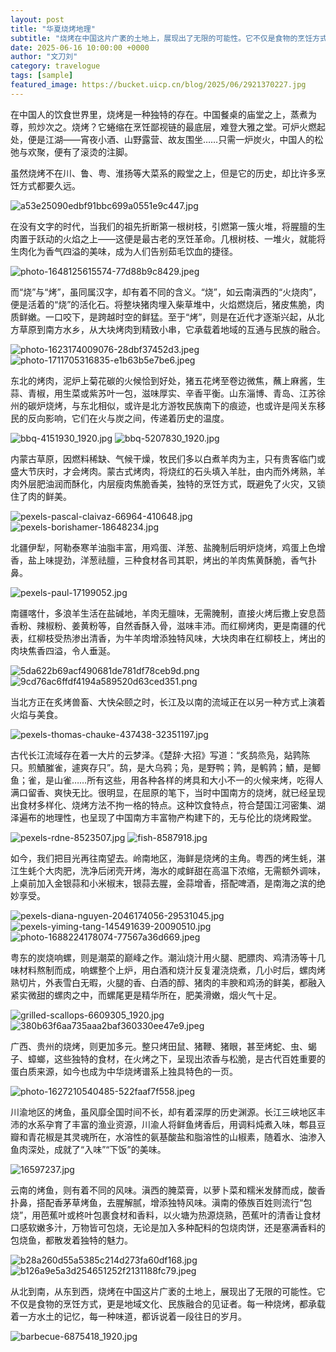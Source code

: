 ```yaml
---
layout: post
title: "华夏烧烤地理"
subtitle: "烧烤在中国这片广袤的土地上，展现出了无限的可能性。它不仅是食物的烹饪方式，更是地域文化、民族融合的见证者。"
date: 2025-06-16 10:00:00 +0000
author: "文刀刘"
category: travelogue
tags: [sample]
featured_image: https://bucket.uicp.cn/blog/2025/06/2921370227.jpg
---
```


在中国人的饮食世界里，烧烤是一种独特的存在。中国餐桌的庙堂之上，蒸煮为尊，煎炒次之。烧烤？它蜷缩在烹饪鄙视链的最底层，难登大雅之堂。可炉火燃起处，便是江湖——宵夜小酒、山野露营、故友围坐……只需一炉炭火，中国人的松弛与欢聚，便有了滚烫的注脚。

虽然烧烤不在川、鲁、粤、淮扬等大菜系的殿堂之上，但是它的历史，却比许多烹饪方式都要久远。

![a53e25090edbf91bbc699a0551e9c447.jpg][1]

在没有文字的时代，当我们的祖先折断第一根树枝，引燃第一簇火堆，将腥膻的生肉置于跃动的火焰之上——这便是最古老的烹饪革命。几根树枝、一堆火，就能将生肉化为香气四溢的美味，成为人们告别茹毛饮血的捷径。

![photo-1648125615574-77d88b9c8429.jpeg][2]

而“烧”与“烤”，虽同属汉字，却有着不同的含义。“烧”，如云南滇西的“火烧肉”，便是活着的“烧”的活化石。将整块猪肉埋入柴草堆中，火焰燃烧后，猪皮焦脆，肉质鲜嫩。一口咬下，是跨越时空的鲜猛。至于“烤”，则是在近代才逐渐兴起，从北方草原到南方水乡，从大块烤肉到精致小串，它承载着地域的互通与民族的融合。

![photo-1623174009076-28dbf37452d3.jpeg][3]
![photo-1711705316835-e1b63b5e7be6.jpeg][4]

东北的烤肉，泥炉上菊花碳的火候恰到好处，猪五花烤至卷边微焦，蘸上麻酱，生蒜、青椒，用生菜或紫苏叶一包，滋味厚实、辛香平衡。山东淄博、青岛、江苏徐州的碳炉烧烤，与东北相似，或许是北方游牧民族南下的痕迹，也或许是闯关东移民的反向影响，它们在火与炭之间，传递着历史的温度。

![bbq-4151930_1920.jpg][5]
![bbq-5207830_1920.jpg][6]

内蒙古草原，因燃料稀缺、气候干燥，牧民们多以白煮羊肉为主，只有贵客临门或盛大节庆时，才会烤肉。蒙古式烤肉，将烧红的石头填入羊肚，由内而外烤熟，羊肉外层肥油润而酥化，内层瘦肉焦脆香美，独特的烹饪方式，既避免了火灾，又锁住了肉的鲜美。

![pexels-pascal-claivaz-66964-410648.jpg][7]
![pexels-borishamer-18648234.jpg][8]

北疆伊犁，阿勒泰寒羊油脂丰富，用鸡蛋、洋葱、盐腌制后明炉烧烤，鸡蛋上色增香，盐上味提劲，洋葱祛膻，三种食材各司其职，烤出的羊肉焦黄酥脆，香气扑鼻。

![pexels-paul-17199052.jpg][9]

南疆喀什，多浪羊生活在盐碱地，羊肉无膻味，无需腌制，直接火烤后撒上安息茴香粉、辣椒粉、姜黄粉等，自然香酥入骨，滋味丰沛。而红柳烤肉，更是南疆的代表，红柳枝受热渗出清香，为牛羊肉增添独特风味，大块肉串在红柳枝上，烤出的肉块焦香四溢，令人垂涎。

![5da622b69acf490681de781df78ceb9d.png][10]
![9cd76ac6ffdf4194a589520d63ced351.png][11]

当北方正在炙烤兽畜、大快朵颐之时，长江及以南的流域正在以另一种方式上演着火焰与美食。

![pexels-thomas-chauke-437438-32351197.jpg][12]

古代长江流域存在着一大片的云梦泽。《楚辞·大招》写道：“炙鸹烝凫，煔鹑陈只。煎鰿膗雀，遽爽存只”。鸹，是大乌鸦；凫，是野鸭；鹑，是鹌鹑；鰿，是鲫鱼；雀，是山雀……所有这些，用各种各样的烤具和大小不一的火候来烤，吃得人满口留香、爽快无比。很明显，在屈原的笔下，当时中国南方的烧烤，就已经呈现出食材多样化、烧烤方法不拘一格的特点。这种饮食特点，符合楚国江河密集、湖泽遍布的地理性，也呈现了中国南方丰富物产构建下的，无与伦比的烧烤殿堂。

![pexels-rdne-8523507.jpg][13]
![fish-8587918.jpg][14]

如今，我们把目光再往南望去。岭南地区，海鲜是烧烤的主角。粤西的烤生蚝，湛江生蚝个大肉肥，洗净后闭壳开烤，海水的咸鲜甜在高温下浓缩，无需额外调味，上桌前加入金银蒜和小米椒末，银蒜去腥，金蒜增香，搭配啤酒，是南海之滨的绝妙享受。

![pexels-diana-nguyen-2046174056-29531045.jpg][15]
![pexels-yiming-tang-145491639-20090510.jpg][16]
![photo-1688224178074-77567a36d669.jpeg][17]

粤东的炭烧响螺，则是潮菜的巅峰之作。潮汕烧汁用火腿、肥膘肉、鸡清汤等十几味材料熬制而成，响螺整个上炉，用白酒和烧汁反复灌浇烧煮，几小时后，螺肉烤熟切片，外表雪白无暇，火腿的香、白酒的醇、猪肉的丰腴和鸡汤的鲜美，都融入紧实微甜的螺肉之中，而螺尾更是精华所在，肥美滑嫩，烟火气十足。

![grilled-scallops-6609305_1920.jpg][18]
![380b63f6aa735aaa2baf360330ee47e9.jpeg][19]

广西、贵州的烧烤，则更加多元。整只烤田鼠、猪鞭、猪眼，甚至烤蛇、虫、蝎子、蟑螂，这些独特的食材，在火烤之下，呈现出浓香与松脆，是古代百姓重要的蛋白质来源，如今也成为中华烧烤谱系上独具特色的一页。

![photo-1627210540485-522faaf7f558.jpeg][20]

川渝地区的烤鱼，虽风靡全国时间不长，却有着深厚的历史渊源。长江三峡地区丰沛的水系孕育了丰富的渔业资源，川渝人将鲜鱼烤香后，用调料炖煮入味，郫县豆瓣和青花椒是其灵魂所在，水溶性的氨基酸盐和脂溶性的山椒素，随着水、油渗入鱼肉深处，成就了“入味”“下饭”的美味。

![16597237.jpg][21]

云南的烤鱼，则有着不同的风味。滇西的腌菜膏，以萝卜菜和糯米发酵而成，酸香扑鼻，搭配香茅草烤鱼，去腥解腻，增添独特风味。滇南的傣族百姓则流行“包烧”，用芭蕉叶或柊叶包裹食材和香料，以火塘为热源烧熟，芭蕉叶的清香让食材口感软嫩多汁，万物皆可包烧，无论是加入多种配料的包烧肉饼，还是塞满香料的包烧鱼，都散发着独特的魅力。

![b28a260d55a5385c214d273fa60df168.jpg][22]
![b126a9e5a3d254651252f2131188fc79.jpeg][23]

从北到南，从东到西，烧烤在中国这片广袤的土地上，展现出了无限的可能性。它不仅是食物的烹饪方式，更是地域文化、民族融合的见证者。每一种烧烤，都承载着一方水土的记忆，每一种味道，都诉说着一段往日的岁月。

![barbecue-6875418_1920.jpg][24]


  [1]: https://bucket.uicp.cn/blog/2025/06/2921370227.jpg
  [2]: https://bucket.uicp.cn/blog/2025/06/1416253072.jpeg
  [3]: https://bucket.uicp.cn/blog/2025/06/3725857901.jpeg
  [4]: https://bucket.uicp.cn/blog/2025/06/2321132249.jpeg
  [5]: https://bucket.uicp.cn/blog/2025/06/3656880603.jpg
  [6]: https://bucket.uicp.cn/blog/2025/06/3588519443.jpg
  [7]: https://bucket.uicp.cn/blog/2025/06/1978921413.jpg
  [8]: https://bucket.uicp.cn/blog/2025/06/206026665.jpg
  [9]: https://bucket.uicp.cn/blog/2025/06/2411724246.jpg
  [10]: https://bucket.uicp.cn/blog/2025/06/2232706012.png
  [11]: https://bucket.uicp.cn/blog/2025/06/835787039.png
  [12]: https://bucket.uicp.cn/blog/2025/06/3216731670.jpg
  [13]: https://bucket.uicp.cn/blog/2025/06/4268358230.jpg
  [14]: https://bucket.uicp.cn/blog/2025/06/1698447452.jpg
  [15]: https://bucket.uicp.cn/blog/2025/06/8713983.jpg
  [16]: https://bucket.uicp.cn/blog/2025/06/858585520.jpg
  [17]: https://bucket.uicp.cn/blog/2025/06/4272131198.jpeg
  [18]: https://bucket.uicp.cn/blog/2025/06/3328596416.jpg
  [19]: https://bucket.uicp.cn/blog/2025/06/895223397.jpeg
  [20]: https://bucket.uicp.cn/blog/2025/06/805549952.jpeg
  [21]: https://bucket.uicp.cn/blog/2025/06/2402180691.jpg
  [22]: https://bucket.uicp.cn/blog/2025/06/3804532651.jpg
  [23]: https://bucket.uicp.cn/blog/2025/06/3157532580.jpeg
  [24]: https://bucket.uicp.cn/blog/2025/06/1548458381.jpg
